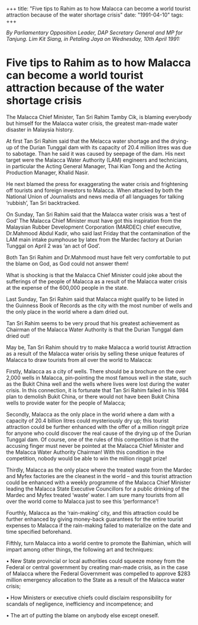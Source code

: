 +++ 
title: "Five tips to Rahim as to how Malacca can become a world tourist attraction because of the water shortage crisis"
date: "1991-04-10"
tags:
+++

_By Parliamentary Opposition Leader, DAP Secretary General and MP for Tanjung. Lim Kit Siang, in Petaling Jaya on Wednesday, 10th April 1991:_

# Five tips to Rahim as to how Malacca can become a world tourist attraction because of the water shortage crisis 

The Malacca Chief Minister, Tan Sri Rahim Tamby Cik, is blaming everybody but himself for the Malacca water crisis, the greatest man-made water disaster in Malaysia history.</u>

At first Tan Sri Rahim said that the Melacca water shortage and the drying-up of the Durian Tunggal dam with its capacity of 20.4 million litres was due to sabotage. Than he said it was caused by seepage of the dam. His next target were the Malacca Water Authority (LAM) engineers and technicians, in particular the Acting General Manager, Thai Kian Tong and the Acting Production Manager, Khalid Nasir.

He next blamed the press for exaggerating the water crisis and frightening off tourists and foreign investors to Malacca. When attacked by both the National Union of Journalists and news media of all languages for talking ‘rubbish’, Tan Sri backtracked.

On Sunday, Tan Sri Rahim said that the Malacca water crisis was a ‘test of God’ The Malacca Chief Minister must have got this inspiration from the Malaysian Rubber Development Corporation (MARDEC) chief executive, Dr.Mahmood Abdul Kadir, who said last Friday that the contamination of the LAM main intake pumphouse by latex from the Mardec factory at Durian Tunggal on April 2 was ‘an act of God’.

Both Tan Sri Rahim and Dr.Mahmood must have felt very comfortable to put the blame on God, as God could not answer them!

What is shocking is that the Malacca Chief Minister could joke about the sufferings of the people of Malacca as a result of the Malacca water crisis at the expense of the 600,000 people in the state.

Last Sunday, Tan Sri Rahim said that Malacca might qualify to be listed in the Guinness Book of Records as the city with the most number of wells and the only place in the world where a dam dried out.

Tan Sri Rahim seems to be very proud that his greatest achievement as Chairman of the Malacca Water Authority is that the Durian Tunggal dam dried out!

May be, Tan Sri Rahim should try to make Malacca a world tourist Attraction as a result of the Malacca water orisis by selling these unique features of Malacca to draw tourists from all over the world to Malacca:

Firstly, Malacca as a city of wells. There should be a brochure on the over 2,000 wells in Malacca, pin-pointing the most famous well in the state, such as the Bukit China well and the wells where lives were lost during the water crisis. In this connection, it is fortunate that Tan Sri Rahim failed in his 1984 plan to demolish Bukit China, or there would not have been Bukit China wells to provide water for the people of Malacca;

Secondly, Malacca as the only place in the world where a dam with a capacity of 20.4 billion litres could mysteriously dry up; this tourist attraction could be further enhanced with the offer of a million ringgit prize for anyone who could discover the real cause of the drying up of the Durian Tunggal dam. Of course, one of the rules of this competition is that the accusing finger must never be pointed at the Malacca Chief Minister and the Malacca Water Authority Chairman! With this condition in the competition, nobody would be able to win the million ringgit prize!

Thirdly, Malacca as the only place where the treated waste from the Mardec and Myfex factories are the cleanest in the world – and this tourist attraction could be enhanced with a weekly programme of the Malacca Chief Minister leading the Malacca State Executive Councillors for a public drinking of the Mardec and Myfex treated ‘waste’ water. I am sure many tourists from all over the world come to Malacca just to see this ‘performance’!

Fourthly, Malacca as the ‘rain-making’ city, and this attraction could be further enhanced by giving money-back guarantees for the entire tourist expenses to Malacca if the rain-making failed to materialize on the date and time specified beforehand.

Fifthly, turn Malacca into a world centre to promote the Bahimian, which will impart among other things, the following art and techniques:

•	New State provincial or local authorities could squeeze money from the Federal or central government by creating man-made crisis, as in the case of Malacca where the Federal Government was compelled to approve $283 million emergency allocation to the State as a result of the Malacca water crisis;

•	How Ministers or executive chiefs could disclaim responsibility for scandals of negligence, inefficiency and incompetence; and 

•	The art of putting the blame on anybody else except oneself.

 
